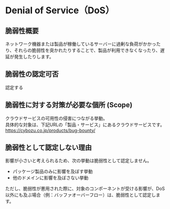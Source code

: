 # Denial of Service（DoS）

## 脆弱性概要
ネットワーク機器または製品が稼働しているサーバーに過剰な負荷がかかったり、それらの脆弱性を突かれたりすることで、製品が利用できなくなったり、遅延が発生したりします。

## 脆弱性の認定可否
認定する

## 脆弱性に対する対策が必要な個所 (Scope)
クラウドサービスの可用性の侵害につながる挙動。  
具体的な対象は、下記URLの「製品・サービス」にあるクラウドサービスです。  
https://cybozu.co.jp/products/bug-bounty/

## 脆弱性として認定しない理由
影響が小さいと考えられるため、次の挙動は脆弱性として認定しません。
* パッケージ製品のみに影響を及ぼす挙動
* 他のドメインに影響を及ぼさない挙動

ただし、脆弱性が悪用された際に、対象のコンポーネントが受ける影響が、DoS以外にも及ぶ場合（例：バッファオーバーフロー）は、脆弱性として認定します。
